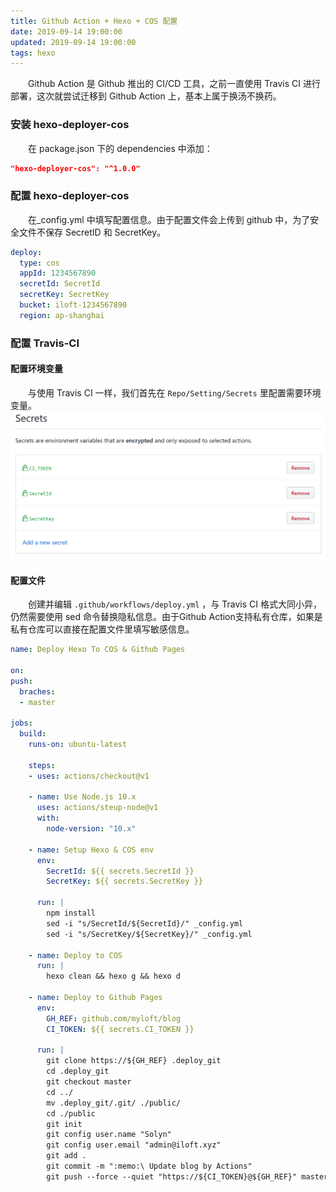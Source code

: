 ```yaml
---
title: Github Action + Hexo + COS 配置
date: 2019-09-14 19:00:00
updated: 2019-09-14 19:00:00
tags: hexo
---
```

　　Github Action 是 Github 推出的 CI/CD 工具，之前一直使用 Travis CI 进行部署，这次就尝试迁移到 Github Action 上，基本上属于换汤不换药。<!-- more -->

### 安装 hexo-deployer-cos
　　在 package.json 下的 dependencies 中添加：
```json
"hexo-deployer-cos": "^1.0.0"
```

### 配置 hexo-deployer-cos
　　在_config.yml 中填写配置信息。由于配置文件会上传到 github 中，为了安全文件不保存 SecretID 和 SecretKey。
```yml
deploy: 
  type: cos
  appId: 1234567890
  secretId: SecretId
  secretKey: SecretKey
  bucket: iloft-1234567890
  region: ap-shanghai
```
### 配置 Travis-CI
#### 配置环境变量
　　与使用 Travis CI 一样，我们首先在 `Repo/Setting/Secrets` 里配置需要环境变量。
![环境变量](/images/github-secrets.png)

#### 配置文件
　　创建并编辑 `.github/workflows/deploy.yml` ，与 Travis CI 格式大同小异，仍然需要使用 sed 命令替换隐私信息。由于Github Action支持私有仓库，如果是私有仓库可以直接在配置文件里填写敏感信息。
```yml
name: Deploy Hexo To COS & Github Pages

on:
push:
  braches: 
  - master

jobs:
  build:
    runs-on: ubuntu-latest

    steps:
    - uses: actions/checkout@v1

    - name: Use Node.js 10.x
      uses: actions/steup-node@v1
      with:
        node-version: "10.x"

    - name: Setup Hexo & COS env
      env:
        SecretId: ${{ secrets.SecretId }}
        SecretKey: ${{ secrets.SecretKey }}

      run: |
        npm install
        sed -i "s/SecretId/${SecretId}/" _config.yml
        sed -i "s/SecretKey/${SecretKey}/" _config.yml
    
    - name: Deploy to COS
      run: |
        hexo clean && hexo g && hexo d

    - name: Deploy to Github Pages
      env:
        GH_REF: github.com/myloft/blog
        CI_TOKEN: ${{ secrets.CI_TOKEN }}

      run: |
        git clone https://${GH_REF} .deploy_git
        cd .deploy_git
        git checkout master
        cd ../
        mv .deploy_git/.git/ ./public/
        cd ./public
        git init
        git config user.name "Solyn"
        git config user.email "admin@iloft.xyz"
        git add .
        git commit -m ":memo:\ Update blog by Actions"
        git push --force --quiet "https://${CI_TOKEN}@${GH_REF}" master:gh-pages
```